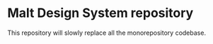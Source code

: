 # Malt Design System repository 

This repository will slowly replace all the monorepository codebase. 